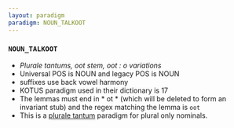 ```yaml
---
layout: paradigm
paradigm: NOUN_TALKOOT
---
```

### ` NOUN_TALKOOT `

* _Plurale tantums, oot stem, oot : o variations_
* Universal POS is NOUN and legacy POS is NOUN
* suffixes use back vowel harmony
* KOTUS paradigm used in their dictionary is 17
* The lemmas must end in * ot * (which will be deleted to form an invariant stub) and the regex matching the lemma is ` oot `
* This is a [plurale tantum](https://en.wikipedia.org/wiki/Plurale_tantum) paradigm for plural only nominals.

